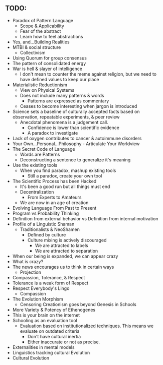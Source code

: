 ## TODO:

* Paradox of Pattern Language
    * Scope & Applicability
    * Fear of the abstract
    * Learn how to feel abstractions
* Yes, and...Building Realities
* MTBI & social structure
    * Collectivism
* Using Quorum for group consensus
* The pattern of consolidated energy
* War is hell & slayer of intelligence
    * I don't mean to counter the meme against religion, but we need to have defined values to keep our place
* Materialistic Reductionism
    * View on Physical Systems
    * Does not include many patterns & words
        * Patterns are expressed as commentary
    * Ceases to become interesting when jargon is introduced
* Science sets a baseline of culturally accepted facts based on observation, repeatable experiments, & peer review
    * Anecdotal phenomena is a judgement call.
        * Confidence is lower than scientific evidence
        * A paradox to investigate
* Lack of oxygen contributes to cancer & autoimmune disorders
* Your Own...Personal...Philosophy - Articulate Your Worldview
* The Secret Code of Language
    * Words are Patterns
    * Deconstructing a sentence to generalize it's meaning
* Use the existing tools
    * When you find paradox, mashup existing tools
        * Still a paradox, create your own tool
* The Scientific Process has been Hacked
    * It's been a good run but all things must end
    * Decentralization
        * From Experts to Amateurs
    * We are now in an age of creation
* Evolving Language From Past to Present
* Program vs Probability Thinking
* Definition from external behavior vs Definition from internal motivation
* Profile of a Linguistic Shaman
    * Traditionalists & NeoShamen
        * Defined by culture
        * Culture mixing is actively discouraged
            * We are attracted to labels
            * We are attracted to separation
* When our being is expanded, we can appear crazy
* What is crazy?
* The news encourages us to think in certain ways
    * Projection
* Compassion, Tolerance, & Respect
* Tolerance is a weak form of Respect
* Respect Everybody's Lingo
    * Compassion
* The Evolution Morphism
    * Censoring Creationism goes beyond Genesis in Schools
* More Variety & Potency of Ethenogenes
* This is your brain on the internet
* Schooling as an evaluation tool
    * Evaluation based on institutionalized techniques. This means we evaluate on outdated criteria
        * Don't have cultural inertia
        * Either inaccurate or not as precise.
* Externalities in mental models
* Linguistics tracking cultural Evolution
* Cultural Evolution
